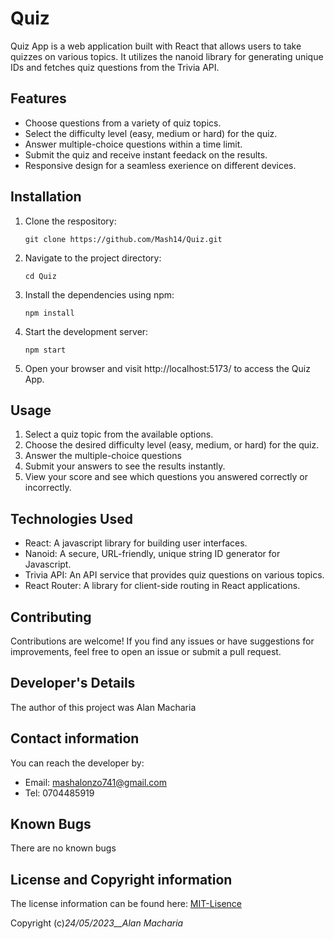 # Quiz

Quiz App is a web application built with React that allows users to take quizzes on various topics. It utilizes the nanoid library for generating unique IDs and fetches quiz questions from the Trivia API.

## Features

- Choose questions from a variety of quiz topics.
- Select the difficulty level (easy, medium or hard) for the quiz.
- Answer multiple-choice questions within a time limit.
- Submit the quiz and receive instant feedack on the results.
- Responsive design for a seamless exerience on different devices.

## Installation

1. Clone the respository:
   ```
   git clone https://github.com/Mash14/Quiz.git
   ```
2. Navigate to the project directory:
   ```
   cd Quiz
   ```
3. Install the dependencies using npm:
   ```
   npm install
   ```
4. Start the development server:
   ```
   npm start
   ```
5. Open your browser and visit http://localhost:5173/ to access the Quiz App.

## Usage

1. Select a quiz topic from the available options.
2. Choose the desired difficulty level (easy, medium, or hard) for the quiz.
3. Answer the multiple-choice questions
4. Submit your answers to see the results instantly.
5. View your score and see which questions you answered correctly or incorrectly.

## Technologies Used

- React: A javascript library for building user interfaces.
- Nanoid: A secure, URL-friendly, unique string ID generator for Javascript.
- Trivia API: An API service that provides quiz questions on various topics.
- React Router: A library for client-side routing in React applications.

## Contributing

Contributions are welcome! If you find any issues or have suggestions for improvements, feel free to open an issue or submit a pull request.

## Developer's Details

The author of this project was Alan Macharia

## Contact information

You can reach the developer by:

- Email: mashalonzo741@gmail.com
- Tel: 0704485919

## Known Bugs

There are no known bugs

## License and Copyright information

The license information can be found here: [MIT-Lisence](https://opensource.org/licenses/MIT)

Copyright (c)_24/05/2023\_\_Alan Macharia_
